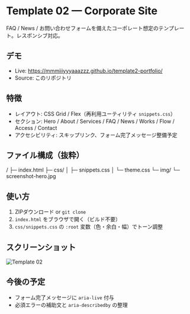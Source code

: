 # Template 02 — Corporate Site
FAQ / News / お問い合わせフォームを備えたコーポレート想定のテンプレート。レスポンシブ対応。

## デモ
- Live: https://mmmiiiyyyaaazzz.github.io/template2-portfolio/
- Source: このリポジトリ

## 特徴
- レイアウト: CSS Grid / Flex（再利用ユーティリティ `snippets.css`）
- セクション: Hero / About / Services / FAQ / News / Works / Flow / Access / Contact
- アクセシビリティ: スキップリンク、フォーム完了メッセージ整備予定

## ファイル構成（抜粋）
/
├─ index.html
├─ css/
│ ├─ snippets.css
│ └─ theme.css
└─ img/
   └─ screenshot-hero.jpg

## 使い方
1. ZIPダウンロード or `git clone`
2. `index.html` をブラウザで開く（ビルド不要）
3. `css/snippets.css` の `:root` 変数（色・余白・幅）でトーン調整

## スクリーンショット
![Template 02](./img/screenshot-hero.jpg)

## 今後の予定
- フォーム完了メッセージに `aria-live` 付与
- 必須エラーの補助文と `aria-describedby` の整理
